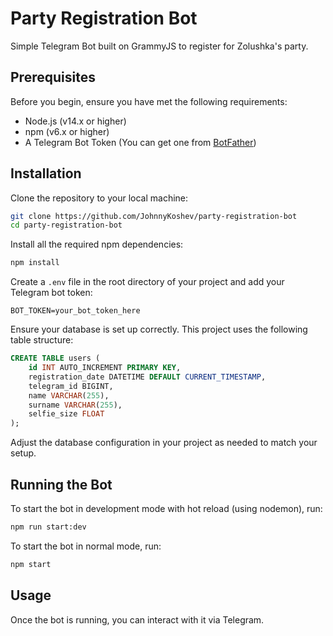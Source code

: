 # Party Registration Bot

Simple Telegram Bot built on GrammyJS to register for Zolushka's party.

## Prerequisites

Before you begin, ensure you have met the following requirements:
- Node.js (v14.x or higher)
- npm (v6.x or higher)
- A Telegram Bot Token (You can get one from [BotFather](https://t.me/botfather))

## Installation

Clone the repository to your local machine:

```bash
git clone https://github.com/JohnnyKoshev/party-registration-bot
cd party-registration-bot
```

Install all the required npm dependencies:

```bash
npm install
```

Create a `.env` file in the root directory of your project and add your Telegram bot token:

```plaintext
BOT_TOKEN=your_bot_token_here
```

Ensure your database is set up correctly. This project uses the following table structure:

```sql
CREATE TABLE users (
    id INT AUTO_INCREMENT PRIMARY KEY,
    registration_date DATETIME DEFAULT CURRENT_TIMESTAMP,
    telegram_id BIGINT,
    name VARCHAR(255),
    surname VARCHAR(255),
    selfie_size FLOAT
);
```

Adjust the database configuration in your project as needed to match your setup.

## Running the Bot

To start the bot in development mode with hot reload (using nodemon), run:

```bash
npm run start:dev
```

To start the bot in normal mode, run:

```bash
npm start
```

## Usage

Once the bot is running, you can interact with it via Telegram.

